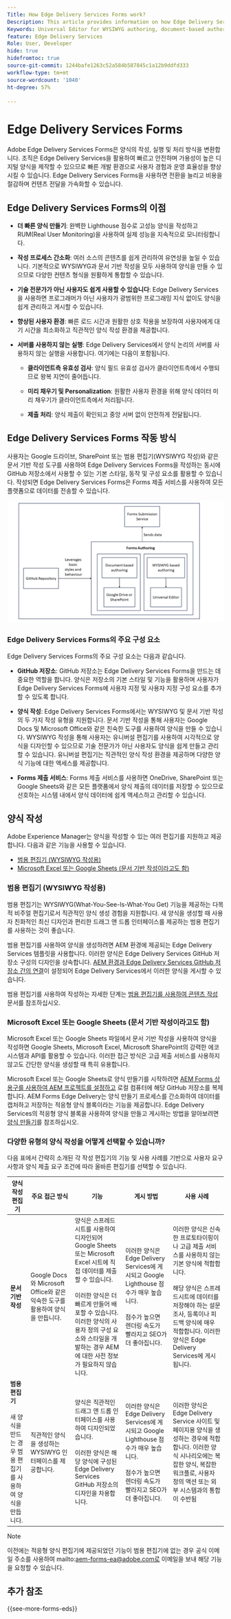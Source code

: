 ```yaml
---
Title: How Edge Delivery Services Forms work?
Description: This article provides information on how Edge Delivery Services Forms work. It also provides information on various form authoring platforms, including the Universal Editor and document-based authoring.
Keywords: Universal Editor for WYSIWYG authoring, document-based authoring, Working of Edge Delivery Services Forms, How Edge Delivery Services Forms work?
feature: Edge Delivery Services
Role: User, Developer
hide: true
hidefromtoc: true
source-git-commit: 1244bafe1263c52a584b587845c1a12b9ddfd333
workflow-type: tm+mt
source-wordcount: '1040'
ht-degree: 57%

---
```



# Edge Delivery Services Forms

Adobe Edge Delivery Services Forms은 양식의 작성, 실행 및 처리 방식을 변환합니다. 조직은 Edge Delivery Services을 활용하여 빠르고 안전하며 가용성이 높은 디지털 양식을 제작할 수 있으므로 빠른 개발 환경으로 사용자 경험과 운영 효율성을 향상시킬 수 있습니다. Edge Delivery Services Forms을 사용하면 전환을 늘리고 비용을 절감하며 컨텐츠 전달을 가속화할 수 있습니다.

## Edge Delivery Services Forms의 이점

* **더 빠른 양식 만들기**: 완벽한 Lighthouse 점수로 고성능 양식을 작성하고 RUM(Real User Monitoring)을 사용하여 실제 성능을 지속적으로 모니터링합니다.

* **작성 프로세스 간소화**: 여러 소스의 콘텐츠를 쉽게 관리하여 유연성을 높일 수 있습니다. 기본적으로 WYSIWYG과 문서 기반 작성을 모두 사용하여 양식을 만들 수 있으므로 다양한 컨텐츠 형식을 원활하게 통합할 수 있습니다.

* **기술 전문가가 아닌 사용자도 쉽게 사용할 수 있습니다**: Edge Delivery Services을 사용하면 프로그래머가 아닌 사용자가 광범위한 프로그래밍 지식 없이도 양식을 쉽게 관리하고 게시할 수 있습니다.

* **향상된 사용자 환경**: 빠른 로드 시간과 원활한 상호 작용을 보장하여 사용자에게 대기 시간을 최소화하고 직관적인 양식 작성 환경을 제공합니다.

* **서버를 사용하지 않는 실행**: Edge Delivery Services에서 양식 논리의 서버를 사용하지 않는 실행을 사용합니다. 여기에는 다음이 포함됩니다.

   * **클라이언트측 유효성 검사**: 양식 필드 유효성 검사가 클라이언트측에서 수행되므로 왕복 지연이 줄어듭니다.

   * **미리 채우기 및 Personalization**: 원활한 사용자 환경을 위해 양식 데이터 미리 채우기가 클라이언트측에서 처리됩니다.

   * **제출 처리**: 양식 제출이 확인되고 중앙 서버 없이 안전하게 전달됩니다.

## Edge Delivery Services Forms 작동 방식

사용자는 Google 드라이브, SharePoint 또는 범용 편집기(WYSIWYG 작성)와 같은 문서 기반 작성 도구를 사용하여 Edge Delivery Services Forms을 작성하는 동시에 GitHub 저장소에서 사용할 수 있는 기본 스타일, 동작 및 구성 요소를 활용할 수 있습니다. 작성되면 Edge Delivery Services Forms은 Forms 제출 서비스를 사용하여 모든 플랫폼으로 데이터를 전송할 수 있습니다.

![Edge Delivery Services Forms 작동 방식](/help/edge/docs/forms/assets/eds-forms-working.png)

### Edge Delivery Services Forms의 주요 구성 요소

Edge Delivery Services Forms의 주요 구성 요소는 다음과 같습니다.

* **GitHub 저장소**: GitHub 저장소는 Edge Delivery Services Forms을 만드는 데 중요한 역할을 합니다. 양식은 저장소의 기본 스타일 및 기능을 활용하며 사용자가 Edge Delivery Services Forms에 사용자 지정 및 사용자 지정 구성 요소를 추가할 수 있도록 합니다.

* **양식 작성**: Edge Delivery Services Forms에서는 WYSIWYG 및 문서 기반 작성의 두 가지 작성 유형을 지원합니다. 문서 기반 작성을 통해 사용자는 Google Docs 및 Microsoft Office와 같은 친숙한 도구를 사용하여 양식을 만들 수 있습니다. WYSIWYG 작성을 통해 사용자는 유니버설 편집기를 사용하여 시각적으로 양식을 디자인할 수 있으므로 기술 전문가가 아닌 사용자도 양식을 쉽게 만들고 관리할 수 있습니다. 유니버설 편집기는 직관적인 양식 작성 환경을 제공하며 다양한 양식 기능에 대한 액세스를 제공합니다.

* **Forms 제출 서비스**: Forms 제출 서비스를 사용하면 OneDrive, SharePoint 또는 Google Sheets와 같은 모든 플랫폼에서 양식 제출의 데이터를 저장할 수 있으므로 선호하는 시스템 내에서 양식 데이터에 쉽게 액세스하고 관리할 수 있습니다.

## 양식 작성

Adobe Experience Manager는 양식을 작성할 수 있는 여러 편집기를 지원하고 제공합니다. 다음과 같은 기능을 사용할 수 있습니다.
* [범용 편집기 (WYSIWYG 작성용)](#universal-editor-for-wysiwyg-authoring)
* [Microsoft Excel 또는 Google Sheets (문서 기반 작성이라고도 함)](#microsoft-excel-or-google-sheets-known-as-document-based-authoring)

### 범용 편집기 (WYSIWYG 작성용)

범용 편집기는 WYSIWYG(What-You-See-Is-What-You Get) 기능을 제공하는 다목적 비주얼 편집기로서 직관적인 양식 생성 경험을 지원합니다. 새 양식을 생성할 때 사용자 친화적인 최신 디자인과 편리한 드래그 앤 드롭 인터페이스를 제공하는 범용 편집기를 사용하는 것이 좋습니다.

범용 편집기를 사용하여 양식을 생성하려면 AEM 환경에 제공되는 Edge Delivery Services 템플릿을 사용합니다. 이러한 양식은 Edge Delivery Services GitHub 저장소 구성의 디자인을 상속합니다. [AEM 환경과 Edge Delivery Services GitHub 저장소 간의 연결](/help/edge/docs/forms/publishing-forms.md)이 설정되어 Edge Delivery Services에서 이러한 양식을 게시할 수 있습니다.

범용 편집기를 사용하여 작성하는 자세한 단계는 [범용 편집기를 사용하여 콘텐츠 작성](https://experienceleague.adobe.com/ko/docs/experience-manager-cloud-service/content/sites/authoring/universal-editor/authoring) 문서를 참조하십시오.

### Microsoft Excel 또는 Google Sheets (문서 기반 작성이라고도 함)

Microsoft Excel 또는 Google Sheets 파일에서 문서 기반 작성을 사용하여 양식을 작성하면 Google Sheets, Microsoft Excel, Microsoft SharePoint의 강력한 에코시스템과 API를 활용할 수 있습니다. 이러한 접근 방식은 고급 제출 서비스를 사용하지 않고도 간단한 양식을 생성할 때 특히 유용합니다.

Microsoft Excel 또는 Google Sheets로 양식 만들기를 시작하려면 [AEM Forms 상용구를 사용하여 AEM 프로젝트를 설정하고](/help/edge/docs/forms/tutorial.md#create-a-new-aem-project-pre-configured-with-adaptive-forms-block) 로컬 컴퓨터에 해당 GitHub 저장소를 복제합니다. AEM Forms Edge Delivery는 양식 만들기 프로세스를 간소화하여 데이터를 캡처하고 저장하는 적응형 양식 블록이라는 기능을 제공합니다. Edge Delivery Services의 적응형 양식 블록을 사용하여 양식을 만들고 게시하는 방법을 알아보려면 [ 양식 만들기](/help/edge/docs/forms/create-forms.md)를 참조하십시오.

<!--
## Adaptive Forms editors (for Core Components or foundation components based authoring)

You can author forms that are engaging, responsive and dynamic. The Adaptive Form editor provides a user-friendly wizard that allows you to quickly create Adaptive Forms. The form wizard features easy tab navigation, enabling you to select pre-configured templates for foundation or core components, themes, data models, and submission options to create a form efficiently. 

[Authoring forms with Core Components](/help/forms/creating-adaptive-form-core-components.md) allows you to leverage standardized data capture components that can be customized, reducing development time and lowering maintenance costs for digital enrollment experiences. These forms can be published using the Adaptive Forms Block on Edge Delivery Services or through the AEM Publish instance. 

[Authoring forms with Foundation Components](/help/forms/create-an-adaptive-form.md) uses classic data capture components. These forms can only be published using the AEM Publish instance. 

You can also publish forms created using Adaptive Forms Editors on Edge Delivery Services by establishing [connection between your AEM environment and the Edge Delivery Services GitHub repository](/help/edge/docs/forms/publishing-forms.md).


| **Adaptive Forms editors** | Provides a wizard-driven approach to quickly start forms authoring using templates, styling, and predefined fields. | Use these editors to create Core Components based forms or Foundation Components based forms. | These forms can be published on Edge Delivery Services or via AEM Publish instances.  | Use these editors to create Core Components based forms or Foundation Components based forms. Ideal for scenarios involving complex forms, complex workflows, custom actions, or integrations with external systems. |  



## Types of Publishing for Edge Delivery Services Forms

You can publish Edge Delivery Services Forms on one of the following:

* **Edge Delivery Services Form Submission**: Edge Delivery Services Form Submissions ensure that form interactions, including submission and data processing, are handled efficiently and securely. This enables a faster and more reliable user experience, particularly during high traffic periods. By processing form submissions at the edge, Edge Delivery Services minimizes the reliance on a centralized server.

* **AEM Publish instance**: The AEM Forms server offers a publish instance that manages the forms and related assets available to end users.
-->

### 다양한 유형의 양식 작성을 어떻게 선택할 수 있습니까?

다음 표에서 간략히 소개된 각 작성 편집기의 기능 및 사용 사례를 기반으로 사용자 요구 사항과 양식 제출 요구 조건에 따라 올바른 편집기를 선택할 수 있습니다.

| **양식 작성 편집기** | **주요 접근 방식** | **기능** | **게시 방법** | **사용 사례** |
|--------|-----------|-------|-------|------------------------------------------------|
| **문서 기반 작성** | Google Docs와 Microsoft Office와 같은 익숙한 도구를 활용하여 양식을 만듭니다. | 양식은 스프레드시트를 사용하여 디자인되어 Google Sheets 또는 Microsoft Excel 시트에 직접 데이터를 제출할 수 있습니다. </br> </br> 이러한 양식은 더 빠르게 만들어 배포할 수 있습니다. 이러한 양식의 사용자 정의 구성 요소와 스타일을 개발하는 경우 AEM에 대한 사전 정보가 필요하지 않습니다. | 이러한 양식은 Edge Delivery Services에 게시되고 Google Lighthouse 점수가 매우 높습니다. </br> </br> 점수가 높으면 렌더링 속도가 빨라지고 SEO가 더 좋아집니다. | 이러한 양식은 신속한 프로토타이핑이나 고급 제출 서비스를 사용하지 않는 기본 양식에 적합합니다. </br> </br> 해당 양식은 스프레드시트에 데이터를 저장해야 하는 설문 조사, 등록이나 피드백 양식에 매우 적합합니다. 이러한 양식은 Edge Delivery Services에 게시됩니다. |
| **범용 편집기** </br> </br> 새 양식을 만드는 경우 범용 편집기를 사용하여 양식을 만듭니다. | 직관적인 양식을 생성하는 WYSIWYG 인터페이스를 제공합니다. | 양식은 직관적인 드래그 앤 드롭 인터페이스를 사용하여 디자인되었습니다. </br> </br> 이러한 양식은 해당 양식에 구성된 Edge Delivery Services GitHub 저장소의 디자인을 차용합니다. | 이러한 양식은 Edge Delivery Services에 게시되고 Google Lighthouse 점수가 매우 높습니다. </br> </br> 점수가 높으면 렌더링 속도가 빨라지고 SEO가 더 좋아집니다. | 이러한 양식은 Edge Delivery Service 사이트 및 페이지용 양식을 생성하는 경우에 적합합니다. 이러한 양식 시나리오에는 복잡한 양식, 복잡한 워크플로, 사용자 정의 액션 또는 외부 시스템과의 통합이 수반됨 |

>[!NOTE]
>
>
> 이전에는 적응형 양식 편집기에 제공되었던 기능이 범용 편집기에 없는 경우 공식 이메일 주소를 사용하여 mailto:aem-forms-ea@adobe.com로 이메일을 보내 해당 기능을 요청할 수 있습니다.

## 추가 참조

{{see-more-forms-eds}}




